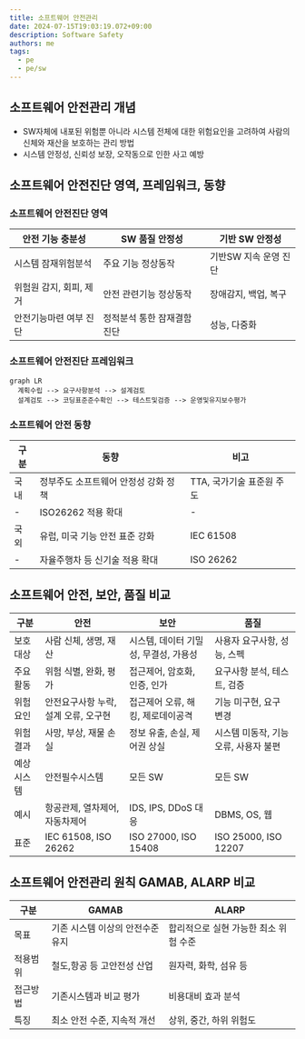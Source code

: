 ```yaml
---
title: 소프트웨어 안전관리
date: 2024-07-15T19:03:19.072+09:00
description: Software Safety
authors: me
tags: 
  - pe
  - pe/sw 
---
```


## 소프트웨어 안전관리 개념

- SW자체에 내포된 위험뿐 아니라 시스템 전체에 대한 위험요인을 고려하여 사람의 신체와 재산을 보호하는 관리 방법
- 시스템 안정성, 신뢰성 보장, 오작동으로 인한 사고 예방

## 소프트웨어 안전진단 영역, 프레임워크, 동향

### 소프트웨어 안전진단 영역

| 안전 기능 충분성 | SW 품질 안정성 | 기반 SW 안정성 |
| --- | --- | --- |
| 시스템 잠재위험분석 | 주요 기능 정상동작 | 기반SW 지속 운영 진단 |
| 위험원 감지, 회피, 제거 | 안전 관련기능 정상동작 | 장애감지, 백업, 복구 |
| 안전기능마련 여부 진단 | 정적분석 통한 잠재결함 진단 | 성능, 다중화 |

### 소프트웨어 안전진단 프레임워크

```mermaid
graph LR
  계획수립 --> 요구사항분석 --> 설계검토
  설계검토 --> 코딩표준준수확인 --> 테스트및검증 --> 운영및유지보수평가
```

### 소프트웨어 안전 동향

| 구분 | 동향 | 비고 |
| --- | --- | --- |
| 국내 | 정부주도 소프트웨어 안정성 강화 정책 | TTA, 국가기술 표준원 주도 |
| - | ISO26262 적용 확대 | - |
| 국외 | 유럽, 미국 기능 안전 표준 강화 | IEC 61508 |
| - | 자율주행차 등 신기술 적용 확대 | ISO 26262 |

## 소프트웨어 안전, 보안, 품질 비교

| 구분 | 안전 | 보안 | 품질 |
| --- | --- | --- | --- |
| 보호대상 | 사람 신체, 생명, 재산 | 시스템, 데이터 기밀성, 무결성, 가용성 | 사용자 요구사항, 성능, 스펙 |
| 주요 활동 | 위험 식별, 완화, 평가 | 접근제어, 암호화, 인증, 인가 | 요구사항 분석, 테스트, 검증 |
| 위험요인 | 안전요구사항 누락, 설계 오류, 오구현 | 접근제어 오류, 해킹, 제로데이공격 | 기능 미구현, 요구 변경 |
| 위험결과 | 사망, 부상, 재물 손실 | 정보 유출, 손실, 제어권 상실 | 시스템 미동작, 기능 오류, 사용자 불편 |
| 예상시스템 | 안전필수시스템 | 모든 SW | 모든 SW |
| 예시 | 항공관제, 열차제어, 자동차제어 | IDS, IPS, DDoS 대응 | DBMS, OS, 웹 |
| 표준 | IEC 61508, ISO 26262 | ISO 27000, ISO 15408 | ISO 25000, ISO 12207 |

## 소프트웨어 안전관리 원칙 GAMAB, ALARP 비교

| 구분 | GAMAB | ALARP |
| --- | --- | --- |
| 목표 | 기존 시스템 이상의 안전수준 유지 | 합리적으로 실현 가능한 최소 위험 수준 |
| 적용범위 | 철도,항공 등 고안전성 산업 | 원자력, 화학, 섬유 등 |
| 접근방법 | 기존시스템과 비교 평가 | 비용대비 효과 분석 |
| 특징 | 최소 안전 수준, 지속적 개선 | 상위, 중간, 하위 위험도 |
